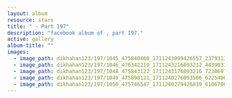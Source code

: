 ```yaml
---
layout: album
resource: stars
title: " - Part 197"
description: "facebook album of , part 197."
active: gallery
album-title: ""
images:
  - image_path: dikhahan123/197/1045_475840460_1711243099426557_237931301113305196_n.jpg
  - image_path: dikhahan123/197/1046_476342219_1711243216093212_4439031731165140315_n.jpg
  - image_path: dikhahan123/197/1048_475843122_1711243176093216_7238697094736311774_n.jpg
  - image_path: dikhahan123/197/1049_475898121_1711240276093506_6225400684489600324_n.jpg
  - image_path: dikhahan123/197/1050_475746547_1711240279426839_6186706419383884965_n.jpg
---
```

